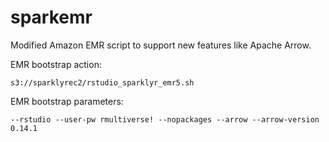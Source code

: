 # sparkemr

Modified Amazon EMR script to support new features like Apache Arrow.

EMR bootstrap action:

```
s3://sparklyrec2/rstudio_sparklyr_emr5.sh
```

EMR bootstrap parameters:

```
--rstudio --user-pw rmultiverse! --nopackages --arrow --arrow-version 0.14.1
```
